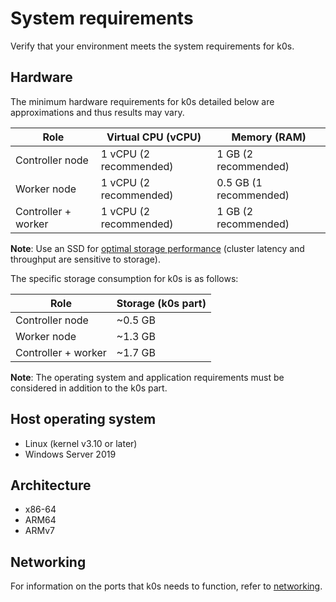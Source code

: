 # System requirements

Verify that your environment meets the system requirements for k0s.

## Hardware

The minimum hardware requirements for k0s detailed below are approximations and
thus results may vary.

| Role                | Virtual CPU (vCPU)     | Memory (RAM)             |
|---------------------|------------------------|--------------------------|
| Controller node     | 1 vCPU (2 recommended) | 1 GB (2 recommended)     |
| Worker node         | 1 vCPU (2 recommended) | 0.5 GB (1 recommended)   |
| Controller + worker | 1 vCPU (2 recommended) | 1 GB (2 recommended)     |

**Note**: Use an SSD for [optimal storage performance](https://etcd.io/docs/current/op-guide/performance/) (cluster
latency and throughput are sensitive to storage).

The specific storage consumption for k0s is as follows:

| Role                 | Storage (k0s part) |
|----------------------|--------------------|
| Controller node      | ~0.5 GB            |
| Worker node          | ~1.3 GB            |
| Controller + worker  | ~1.7 GB            |

**Note**: The operating system and application requirements must be considered
in addition to the k0s part.

## Host operating system

- Linux (kernel v3.10 or later)
- Windows Server 2019

## Architecture

- x86-64
- ARM64
- ARMv7

## Networking

For information on the ports that k0s needs to function, refer to [networking](networking.md).
